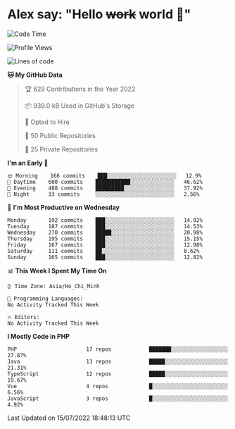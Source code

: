 # Alex say: "Hello ~~work~~ world 🐾"

<!--START_SECTION:waka-->
![Code Time](http://img.shields.io/badge/Code%20Time-0%20secs-blue)

![Profile Views](http://img.shields.io/badge/Profile%20Views-0-blue)

![Lines of code](https://img.shields.io/badge/From%20Hello%20World%20I%27ve%20Written-1%20Million%20lines%20of%20code-blue)

**🐱 My GitHub Data** 

> 🏆 629 Contributions in the Year 2022
 > 
> 📦 939.0 kB Used in GitHub's Storage 
 > 
> 💼 Opted to Hire
 > 
> 📜 50 Public Repositories 
 > 
> 🔑 25 Private Repositories  
 > 
**I'm an Early 🐤** 

```text
🌞 Morning    166 commits    ███░░░░░░░░░░░░░░░░░░░░░░   12.9% 
🌆 Daytime    600 commits    ███████████░░░░░░░░░░░░░░   46.62% 
🌃 Evening    488 commits    █████████░░░░░░░░░░░░░░░░   37.92% 
🌙 Night      33 commits     ░░░░░░░░░░░░░░░░░░░░░░░░░   2.56%

```
📅 **I'm Most Productive on Wednesday** 

```text
Monday       192 commits    ███░░░░░░░░░░░░░░░░░░░░░░   14.92% 
Tuesday      187 commits    ███░░░░░░░░░░░░░░░░░░░░░░   14.53% 
Wednesday    270 commits    █████░░░░░░░░░░░░░░░░░░░░   20.98% 
Thursday     195 commits    ███░░░░░░░░░░░░░░░░░░░░░░   15.15% 
Friday       167 commits    ███░░░░░░░░░░░░░░░░░░░░░░   12.98% 
Saturday     111 commits    ██░░░░░░░░░░░░░░░░░░░░░░░   8.62% 
Sunday       165 commits    ███░░░░░░░░░░░░░░░░░░░░░░   12.82%

```


📊 **This Week I Spent My Time On** 

```text
⌚︎ Time Zone: Asia/Ho_Chi_Minh

💬 Programming Languages: 
No Activity Tracked This Week

🔥 Editors: 
No Activity Tracked This Week

```

**I Mostly Code in PHP** 

```text
PHP                      17 repos            ███████░░░░░░░░░░░░░░░░░░   27.87% 
Java                     13 repos            █████░░░░░░░░░░░░░░░░░░░░   21.31% 
TypeScript               12 repos            █████░░░░░░░░░░░░░░░░░░░░   19.67% 
Vue                      4 repos             █░░░░░░░░░░░░░░░░░░░░░░░░   6.56% 
JavaScript               3 repos             █░░░░░░░░░░░░░░░░░░░░░░░░   4.92%

```



 Last Updated on 15/07/2022 18:48:13 UTC
<!--END_SECTION:waka-->
